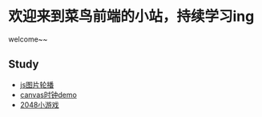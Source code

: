 # 欢迎来到菜鸟前端的小站，持续学习ing
welcome~~
## Study

* [js图片轮播](https://wen81643956.github.io/swiper/)
* [canvas时钟demo](https://wen81643956.github.io/canvasDemo/)
* [2048小游戏](https://wen81643956.github.io/2048demo/)

